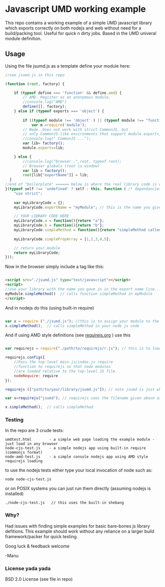 
# Javascript UMD working example

This repo contains a working example of a simple UMD javascript library which exports correctly on both nodejs and web without need for a build/packing tool.  Useful for quick n dirty jobs. Based in the UMD univeral module definition.

## Usage

Using the file jsumd.js as a template define your module here:

```javascript
//see jsumd.js in this repo

(function (root, factory) {

    if (typeof define === 'function' && define.amd) {
        // AMD. Register as an anonymous module.
        //console.log("AMD") 
        define([], factory);
    } else if (typeof exports === 'object') {
        
        if ((typeof module !== 'object' ) || (typeof module !== "function") ) // this hack required for older versions of node
            var m =require('module');
        // Node. Does not work with strict CommonJS, but
        // only CommonJS-like environments that support module.exports, like Node.
        //console.log(" CommonJS ...");
        var lib= factory();
        module.exports=lib;

    } else {
        //console.log("browser..",root, typeof root);
        // Browser globals (root is window)
        var lib = factory();
        root[lib["exportName"]] = lib;
  }
//end of "boilerplate" ====== below is where the real library code is written
}(typeof self !== 'undefined' ? self : this, function ( /* dependancies go here, eg. lib1, $, ... ,  */) {
    "use strict";
    
    var myLibraryCode = {};  
    myLibraryCode.exportName = "myModule"; // this is the name you give to your library in browser apps.  In nodejs this is not relavant.

    // YOUR LIBRARY CODE HERE 
    myLibraryCode.a = function(){return "a"};
    myLibraryCode.b = function(){return "b"};
    myLibraryCode.simpleMethod = function(){return "simpleMethod called"};
    
    myLibraryCode.simplePropArray = [1,2,3,4,5];

    // return your module
    return myLibraryCode;
}));

```

Now in the browser simply include a tag like this:
```HTML

<script src="./jsumd.js" type="text/javascript"></script>
<script>
//use your library with the name you gave in in the export name line...
myModule.simpleMethod()  // calls function simpleMethod in myModule
</script>
```

And in nodejs do this (using built-in require)
```javascript

var x = require ("./jsumd.js"); //this is to assign your module to the var x for usage in node
x.simpleMethod();  // calls simpleMethod in your node js code

```

And if using AMD style definitions (see [requirejs.org](requirejs.org) ) use this
```javascript

var requirejs = require("./path/to/requirejs/r.js"); // this is to load the AMD style loader from requirejs (see requirejs.org)

requirejs.config({
    //Pass the top-level main.js/index.js require
    //function to requirejs so that node modules
    //are loaded relative to the top-level JS file.
    nodeRequire: require
});

requirejs (["path/to/your/library/jsumd.js"]); // note jsumd is just what the example is named here.  It should be whatever your actual library is called.

var x=requirejs("jsumd"); // requirejs uses the filename given above as the object name 

x.simpleMethod();  // calls simpleMethod
```

### Testing

In the repo are 3 crude tests:
```
umdtest.html        - a simple web page loading the example module - just load in any browser 
node-cjs-test.js    - a simple nodejs app using built-in require (commonjs format)
node-amd-test.js    - a simple console nodejs app using AMD style requirejs loading
```

to use the nodejs tests either type your local invocation of node such as:

```
node node-cjs-test.js
```

or on POSIX systems you can just run them directly (assuming nodejs is installed)

```
./node-cjs-test.js   // this uses the built-in shebang 
```



### Why?

Had issues with finding simple examples for basic bare-bones js library defitions.   This example should work without any reliance on a larger build framework/packer for quick testing.

Goog luck & feedback welcome

-Manu

### License yada yada

BSD 2.0 License (see file in repo)

